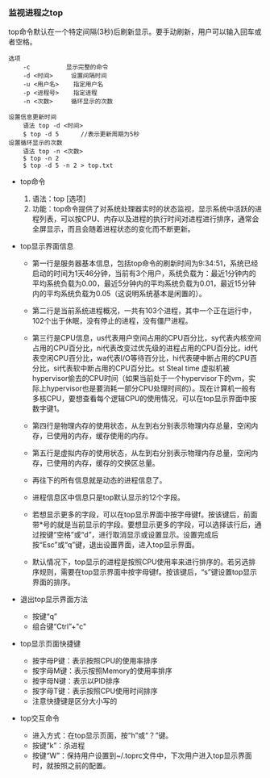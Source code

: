 ### 监视进程之top ###
top命令默认在一个特定间隔(3秒)后刷新显示。要手动刷新，用户可以输入回车或者空格。


	选项
		-c 			显示完整的命令
		-d <时间> 	设置间隔时间
		-u <用户名> 	指定用户名
		-p <进程号> 	指定进程
		-n <次数> 	循环显示的次数

	设置信息更新时间
		语法 top -d <时间>
		$ top -d 5 		//表示更新周期为5秒
	设置循环显示的次数
		语法 top -n <次数> 
		$ top -n 2
		$ top -d 5 -n 2 > top.txt			

- top命令
	1. 语法：top  [选项]
	2. 功能：top命令提供了对系统处理器实时的状态监视，显示系统中活跃的进程列表，可以按CPU、内存以及进程的执行时间对进程进行排序，通常会全屏显示，而且会随着进程状态的变化而不断更新。


- top显示界面信息
	- 第一行是服务器基本信息，包括top命令的刷新时间为9:34:51，系统已经启动的时间为1天46分钟，当前有3个用户，系统负载为：最近1分钟内的平均系统负载为0.00，最近5分钟内的平均系统负载为0.01，最近15分钟内的平均系统负载为0.05（这说明系统基本是闲置的）。
	- 第二行是当前系统进程概况，一共有103个进程，其中一个正在运行中，102个出于休眠，没有停止的进程，没有僵尸进程。
	- 第三行是CPU信息，us代表用户空间占用的CPU百分比，sy代表内核空间占用的CPU百分比，ni代表改变过优先级的进程占用的CPU百分比，id代表空闲CPU百分比，wa代表I/O等待百分比，hi代表硬中断占用的CPU百分比，si代表软中断占用的CPU百分比。st Steal time 虚拟机被hypervisor偷去的CPU时间（如果当前处于一个hypervisor下的vm，实际上hypervisor也是要消耗一部分CPU处理时间的）。现在计算机一般有多核CPU，要想查看每个逻辑CPU的使用情况，可以在top显示界面中按数字键1。
	- 第四行是物理内存的使用状态，从左到右分别表示物理内存总量，空闲内存，已使用的内存，缓存使用的内存。
	- 第五行是虚拟内存的使用状态，从左到右分别表示物理内存总量，空闲内存，已使用的内存，缓存的交换区总量。

	- 再往下的所有信息就是动态的进程信息了。
	- 进程信息区中信息只是top默认显示的12个字段。
	- 若想显示更多的字段，可以在top显示界面中按字母键f。按该键后，前面带*号的就是当前显示的字段。要想显示更多的字段，可以选择该行后，通过按键“空格”或“d”，进行取消显示或设置显示。设置完成后按“Esc”或“q”键，退出设置界面，进入top显示界面。
	- 默认情况下，top显示的进程是按照CPU使用率来进行排序的。若另选排序规则，需要在top显示界面中按字母键f。按该键后，“s”键设置top显示界面的排序。


- 退出top显示界面方法
	- 按键“q”
	- 组合键“Ctrl”+"c"

- top显示页面快捷键
	- 按字母P键：表示按照CPU的使用率排序
	- 按字母M键：表示按照Memory的使用率排序
	- 按字母N键：表示以PID排序
	- 按字母T键：表示按照CPU使用时间排序
	- 注意快捷键是区分大小写的

- top交互命令
	- 进入方式：在top显示页面，按“h”或“？”键。
	- 按键“k”：杀进程
	- 按键“W”：保持用户设置到~/.toprc文件中，下次用户进入top显示界面时，就按照之前的配置。




